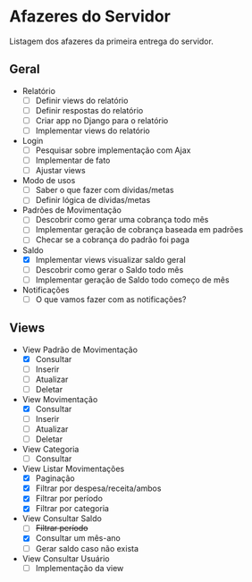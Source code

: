 # Afazeres do Servidor
Listagem dos afazeres da primeira entrega do servidor.

## Geral
-  Relatório 
	 - [ ] Definir views do relatório
	 - [ ] Definir respostas do relatório
	 - [ ] Criar app no Django para o relatório
	 - [ ] Implementar views do relatório
- Login
	- [ ] Pesquisar sobre implementação com Ajax
	- [ ] Implementar de fato
	- [ ] Ajustar views
- Modo de usos
	- [ ] Saber o que fazer com dívidas/metas
	- [ ] Definir lógica de dívidas/metas
- Padrões de Movimentação
	- [ ] Descobrir como gerar uma cobrança todo mês
	- [ ] Implementar geração de cobrança baseada em padrões
	- [ ] Checar se a cobrança do padrão foi paga
- Saldo
	- [X] Implementar views visualizar saldo geral
	- [ ] Descobrir como gerar o Saldo todo mês
	- [ ] Implementar geração de Saldo todo começo de mês
- Notificações
	- [ ] O que vamos fazer com as notificações?
	
## Views
- View Padrão de Movimentação
	- [x] Consultar
	- [ ] Inserir
	- [ ] Atualizar
	- [ ] Deletar
- View Movimentação
	- [x] Consultar
	- [ ] Inserir
	- [ ] Atualizar
	- [ ] Deletar 
- View Categoria
	- [ ] Consultar
- View Listar Movimentações
	- [x] Paginação 
	- [x] Filtrar por despesa/receita/ambos  
	- [x] Filtrar por período 
	- [x] Filtrar por categoria 
- View Consultar Saldo
	- [ ] ~~Filtrar período~~
	- [x] Consultar um mês-ano
	- [ ] Gerar saldo caso não exista
- View Consultar Usuário
	- [ ] Implementação da view
